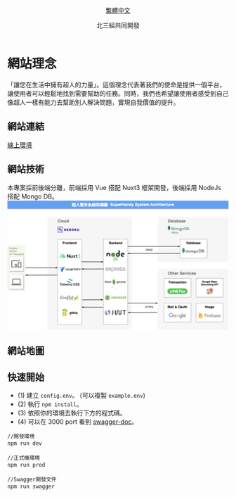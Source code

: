 <p align="center">
 <a href="./README.zh-TW.md"> 繁體中文</a>
</p>
  
<p align="center">
  北三組共同開發<br></a>
<br>

</p>

# 網站理念
「讓您在生活中擁有超人的力量」。這個理念代表著我們的使命是提供一個平台，讓使用者可以輕鬆地找到需要幫助的任務。同時，我們也希望讓使用者感受到自己像超人一樣有能力去幫助別人解決問題，實現自我價值的提升。

## 網站連結
[線上環境](https://superhandy-frontend.zeabur.app/)

## 網站技術
本專案採前後端分離，前端採用 Vue 搭配 Nuxt3 框架開發，後端採用 NodeJs 搭配 Mongo DB。
<img src="./image/system-structure.png">

## 網站地圖

## 快速開始

-   (1) 建立 `config.env`。 (可以複製 `example.env`)
-   (2) 執行 `npm install`。
-   (3) 依照你的環境去執行下方的程式碼。
-   (4) 可以在 3000 port 看到 [swagger-doc](http://localhost:3000/api-doc/)。

```
//開發環境
npm run dev

//正式機環境
npm run prod

//Swagger開發文件
npm run swagger

```
